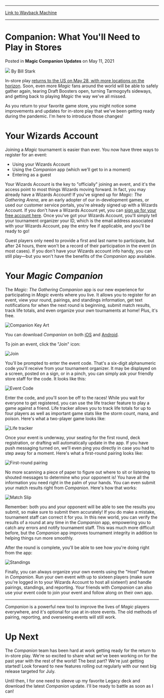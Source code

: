 
---
[Link to Wayback Machine](https://web.archive.org/web/20210511151829/https://magic.wizards.com/en/articles/archive/feature/companion-what-youll-need-play-stores-2021-05-11)

[_metadata_:author]:- "Bill Stark"
[_metadata_:description]:- "Looking forward to playing at your local game store again? Want to run a draft night for your friends? Companion is our free app for you!"
[_metadata_:generator]:- "Drupal 7 (http://drupal.org)"
[_metadata_:node]:- "1541909"
[_metadata_:publish_date]:- "2021-05-11"
[_metadata_:source]:- "div-main-content"
[_metadata_:title]:- "Companion: What You'll Need to Play in Stores"
[_metadata_:wayback_capture_timestamp]:- "2021-05-11 15:18:29"
[_metadata_:wayback_raw_url]:- "https://web.archive.org/web/20210511151829id_/https://magic.wizards.com/en/articles/archive/feature/companion-what-youll-need-play-stores-2021-05-11"
[_metadata_:wayback_url]:- "https://magic.wizards.com/en/articles/archive/feature/companion-what-youll-need-play-stores-2021-05-11"
---


Companion: What You'll Need to Play in Stores
=============================================



 Posted in **Magic Companion Updates**
 on May 11, 2021 






![](https://media.magic.wizards.com/styles/auth_small/public/images/person/authorpic_BillStark.jpg)
By Bill Stark











In-store play [returns to the US on May 28, with more locations on the horizon](https://magic.wizards.com/en/articles/archive/news/welcome-summer-legend-2021-05-06). Soon, even more *Magic* fans around the world will be able to safely gather again, tearing Draft Boosters open, turning Tarmogoyfs sideways, and getting back to playing *Magic* the way we've all missed.


As you return to your favorite game store, you might notice some improvements and updates for in-store play that we've been getting ready during the pandemic. I'm here to introduce those changes!


Your Wizards Account
====================


Joining a *Magic* tournament is easier than ever. You now have three ways to register for an event:


* Using your Wizards Account
* Using the *Companion* app (which we'll get to in a moment)
* Entering as a guest

Your Wizards Account is the key to "officially" joining an event, and it's the access point to most things Wizards moving forward. In fact, you may already have a Wizards Account! If you've signed up for *Magic: The Gathering Arena*, are an early adopter of our in-development games, or used our customer service portals, you're already signed up with a Wizards Account. If you don't have a Wizards Account yet, you can [sign up for your free account here](https://myaccounts.wizards.com/). Once you've got your Wizards Account, you'll simply tell your tournament organizer your ID, which is the email address associated with your Wizards Account, pay the entry fee if applicable, and you'll be ready to go!


Guest players only need to provide a first and last name to participate, but after 24 hours, there won't be a record of their participation in the event (in most cases). If you don't have your Wizards account info handy, you can still play—but you won't have the benefits of the *Companion* app available.


Your *Magic* *Companion*
========================


The *Magic: The Gathering* *Companion* app is our new experience for participating in *Magic* events where you live. It allows you to register for an event, view your round, pairings, and standings information, get text notifications for when the next round is beginning, submit match results, track life totals, and even organize your *own* tournaments at home! Plus, it's free.


![Companion Key Art](https://media.wizards.com/2021/images/daily/sFprptgTuv.jpg)


You can download *Companion* on both [iOS](https://apps.apple.com/us/app/magic-the-gathering-companion/id1455161962?src=dailymtg) and [Android](https://play.google.com/store/apps/details?id=com.wizards.winter_orb&src=dailymtg).


To join an event, click the "Join" icon:


![Join](https://media.wizards.com/2021/images/daily/Article_Join.jpg)


You'll be prompted to enter the event code. That's a six-digit alphanumeric code you'll receive from your tournament organizer. It may be displayed on a screen, posted on a sign, or in a pinch, you can simply ask your friendly store staff for the code. It looks like this:


![Event Code](https://media.wizards.com/2021/images/daily/Article_Event%20Code.jpg)


Enter the code, and you'll soon be off to the races! While you wait for everyone to get registered, you can use the life tracker feature to play a game against a friend. Life tracker allows you to track life totals for up to four players as well as important game stats like the storm count, mana, and poison. Here's what a two-player game looks like:


![Life tracker](https://media.wizards.com/2021/images/daily/Article_Life%20Tracker.jpg)


Once your event is underway, your seating for the first round, deck registration, or drafting will automatically update in the app. If you have push messaging turned on, we'll even ping you directly in case you had to step away for a moment. Here's what a first-round pairing looks like:


![First-round pairing](https://media.wizards.com/2021/images/daily/Article_First%20Round%20Pairing.jpg)


No more scanning a piece of paper to figure out where to sit or listening to shouted messages to determine who your opponent is! You have all the information you need right in the palm of your hands. You can even submit your match results right from *Companion*. Here's how that works:


![Match Slip](https://media.wizards.com/2021/images/daily/Article_Match%20Slip.jpg)


Remember: both you and your opponent will be able to see the results you submit, so make sure to submit them accurately! If you do make a mistake, tournament staff can correct it for you. In this new world, you can verify the results of a round at any time in the *Companion* app, empowering you to catch any errors and notify tournament staff. This was much more difficult before, but the *Companion* app improves tournament integrity in addition to helping things run more smoothly.


After the round is complete, you'll be able to see how you're doing right from the app:


![Standings](https://media.wizards.com/2021/images/daily/Article_Standings.jpg)


Finally, you can always organize your own events using the "Host" feature in *Companion*. Run your own event with up to sixteen players (make sure you're logged in to your Wizards Account to host all sixteen!) and handle pairings, standings, and reporting. Your friends with *Companion* can also use your event code to join your event and follow along on their own app.




---

*Companion* is a powerful new tool to improve the lives of *Magic* players everywhere, and it's optional for use at in-store events. The old methods of pairing, reporting, and overseeing events will still work.


Up Next
=======


The *Companion* team has been hard at work getting ready for the return to in-store play. We're so excited to share what we've been working on for the past year with the rest of the world! The best part? We're just getting started! Look forward to new features rolling out regularly with our next big release targeted for July.


Until then, I for one need to sleeve up my favorite Legacy deck and download the latest *Companion* update. I'll be ready to battle as soon as I can!







